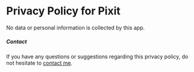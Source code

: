 # Privacy Policy for Pixit

No data or personal information is collected by this app.

##### Contact

If you have any questions or suggestions regarding this privacy policy, do not hesitate to [contact me](https://clemstation.com/contact).